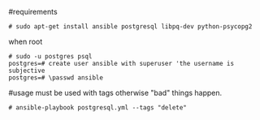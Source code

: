 #requirements

```
# sudo apt-get install ansible postgresql libpq-dev python-psycopg2
```
when root 
```
# sudo -u postgres psql
postgres=# create user ansible with superuser 'the username is subjective
postgres=# \passwd ansible 
```
#usage
must be used with tags otherwise "bad" things happen.
```
# ansible-playbook postgresql.yml --tags "delete"
```

